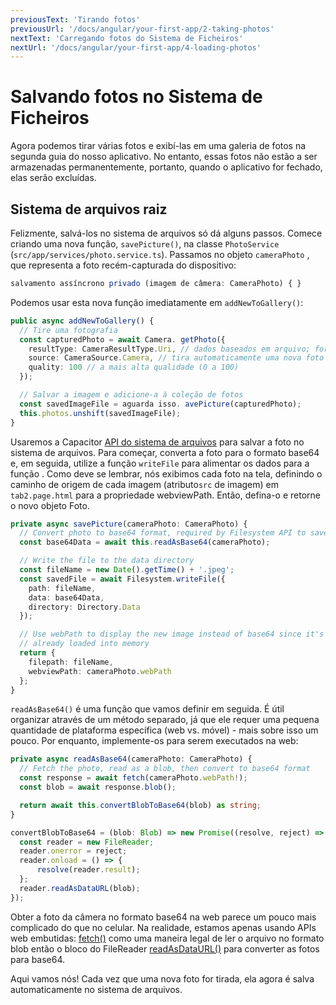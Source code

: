 ```yaml
---
previousText: 'Tirando fotos'
previousUrl: '/docs/angular/your-first-app/2-taking-photos'
nextText: 'Carregando fotos do Sistema de Ficheiros'
nextUrl: '/docs/angular/your-first-app/4-loading-photos'
---
```


# Salvando fotos no Sistema de Ficheiros

Agora podemos tirar várias fotos e exibí-las em uma galeria de fotos na segunda guia do nosso aplicativo. No entanto, essas fotos não estão a ser armazenadas permanentemente, portanto, quando o aplicativo for fechado, elas serão excluídas.

## Sistema de arquivos raiz

Felizmente, salvá-los no sistema de arquivos só dá alguns passos. Comece criando uma nova função, `savePicture()`, na classe `PhotoService` (`src/app/services/photo.service.ts`). Passamos no objeto `cameraPhoto` , que representa a foto recém-capturada do dispositivo:

```typescript
salvamento assíncrono privado (imagem de câmera: CameraPhoto) { }
```

Podemos usar esta nova função imediatamente em `addNewToGallery()`:

```typescript
public async addNewToGallery() {
  // Tire uma fotografia
  const capturedPhoto = await Camera. getPhoto({
    resultType: CameraResultType.Uri, // dados baseados em arquivo; fornece a melhor fonte de desempenho
    source: CameraSource.Camera, // tira automaticamente uma nova foto com a qualidade da câmera
    quality: 100 // a mais alta qualidade (0 a 100)
  });

  // Salvar a imagem e adicione-a à coleção de fotos
  const savedImageFile = aguarda isso. avePicture(capturedPhoto);
  this.photos.unshift(savedImageFile);
}
```

Usaremos a Capacitor [API do sistema de arquivos](https://capacitor.ionicframework.com/docs/apis/filesystem) para salvar a foto no sistema de arquivos. Para começar, converta a foto para o formato base64 e, em seguida, utilize a função `writeFile` para alimentar os dados para a função </code>. Como deve se lembrar, nós exibimos cada foto na tela, definindo o caminho de origem de cada imagem (atributo`src` de imagem) em `tab2.page.html` para a propriedade webviewPath. Então, defina-o e retorne o novo objeto Foto.

```typescript
private async savePicture(cameraPhoto: CameraPhoto) {
  // Convert photo to base64 format, required by Filesystem API to save
  const base64Data = await this.readAsBase64(cameraPhoto);

  // Write the file to the data directory
  const fileName = new Date().getTime() + '.jpeg';
  const savedFile = await Filesystem.writeFile({
    path: fileName,
    data: base64Data,
    directory: Directory.Data
  });

  // Use webPath to display the new image instead of base64 since it's
  // already loaded into memory
  return {
    filepath: fileName,
    webviewPath: cameraPhoto.webPath
  };
}
```

`readAsBase64()` é uma função que vamos definir em seguida. É útil organizar através de um método separado, já que ele requer uma pequena quantidade de plataforma específica (web vs. móvel) - mais sobre isso um pouco. Por enquanto, implemente-os para serem executados na web:

```typescript
private async readAsBase64(cameraPhoto: CameraPhoto) {
  // Fetch the photo, read as a blob, then convert to base64 format
  const response = await fetch(cameraPhoto.webPath!);
  const blob = await response.blob();

  return await this.convertBlobToBase64(blob) as string;
}

convertBlobToBase64 = (blob: Blob) => new Promise((resolve, reject) => {
  const reader = new FileReader;
  reader.onerror = reject;
  reader.onload = () => {
      resolve(reader.result);
  };
  reader.readAsDataURL(blob);
});
```

Obter a foto da câmera no formato base64 na web parece um pouco mais complicado do que no celular. Na realidade, estamos apenas usando APIs web embutidas: [fetch()](https://developer.mozilla.org/en-US/docs/Web/API/Fetch_API) como uma maneira legal de ler o arquivo no formato blob então o bloco do FileReader [readAsDataURL()](https://developer.mozilla.org/en-US/docs/Web/API/FileReader/readAsDataURL) para converter as fotos para base64.

Aqui vamos nós! Cada vez que uma nova foto for tirada, ela agora é salva automaticamente no sistema de arquivos.
